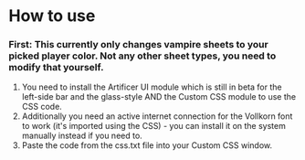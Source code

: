 # How to use
### First: This currently only changes vampire sheets to your picked player color. Not any other sheet types, you need to modify that yourself.
1. You need to install the Artificer UI module which is still in beta for the left-side bar and the glass-style AND the Custom CSS module to use the CSS code.
2. Additionally you need an active internet connection for the Vollkorn font to work (it's imported using the CSS) - you can install it on the system manually instead if you need to.
3. Paste the code from the css.txt file into your Custom CSS window.
